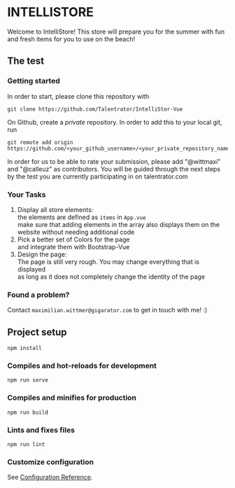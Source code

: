 # INTELLISTORE
Welcome to IntelliStore! This store will prepare you for the summer with fun and fresh items for you to use on the beach!

## The test

### Getting started

In order to start, please clone this repository with 
```shell
git clone https://github.com/Talentrator/IntelliStor-Vue
```
On Github, create a *private* repository. In order to add this to your local git, run
```shell
git remote add origin https://github.com/<your_github_username>/<your_private_repository_name>
```
In order for us to be able to rate your submission, please add "@wittmaxi" and "@calleuz" as contributors. You will be guided through the next steps by the test you are currently participating in on talentrator.com

### Your Tasks

1) Display all store elements: \
    the elements are defined as `items` in `App.vue` \
    make sure that adding elements in the array also displays them on the website without needing additional code
3) Pick a better set of Colors for the page \
    and integrate them with Bootstrap-Vue
4) Design the page: \
    The page is still very rough. You may change everything that is displayed \
    as long as it does not completely change the identity of the page

### Found a problem?

Contact `maximilian.wittmer@gigarator.com` to get in touch with me! :)

## Project setup
```
npm install
```

### Compiles and hot-reloads for development
```
npm run serve
```

### Compiles and minifies for production
```
npm run build
```

### Lints and fixes files
```
npm run lint
```

### Customize configuration
See [Configuration Reference](https://cli.vuejs.org/config/).
